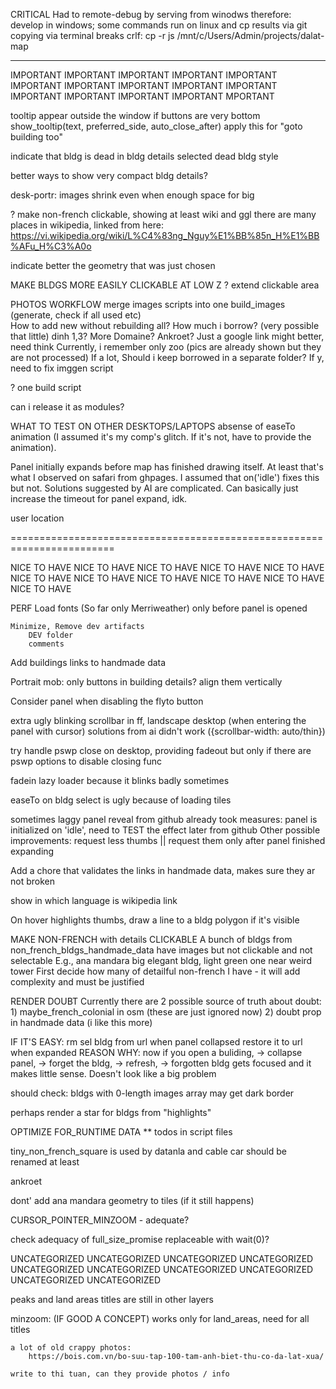 CRITICAL
    Had to remote-debug by serving from winodws
        therefore:
            develop in windows;
            some commands run on linux 
                and cp results via git
                    copying via terminal breaks crlf:
                        cp -r js /mnt/c/Users/Admin/projects/dalat-map

**********************************************************************************


IMPORTANT
IMPORTANT
IMPORTANT
IMPORTANT
IMPORTANT
IMPORTANT
IMPORTANT
IMPORTANT
IMPORTANT
IMPORTANT
IMPORTANT
IMPORTANT
IMPORTANT
IMPORTANT
MPORTANT




tooltip appear outside the window if buttons are very bottom
		show_tooltip(text, preferred_side, auto_close_after)
	apply this for "goto building too"


indicate that bldg is dead in bldg details
selected dead bldg style


better ways to show very compact bldg details?



desk-portr: images shrink even when enough space for big



? make non-french clickable, showing at least wiki and ggl
	there are many places in wikipedia, linked from here:
		https://vi.wikipedia.org/wiki/L%C4%83ng_Nguy%E1%BB%85n_H%E1%BB%AFu_H%C3%A0o


indicate better the geometry that was just chosen




MAKE BLDGS MORE EASILY CLICKABLE AT LOW Z
    ? extend clickable area









PHOTOS WORKFLOW
    merge images scripts into one build_images
            (generate, check if all used etc)    
    How to add new without rebuilding all?
    How much i borrow?
        (very possible that little)
            dinh 1,3? More Domaine? Ankroet? Just a google link might better, need think
        Currently, i remember only zoo
            (pics are already shown but they are not processed)
        If a lot,
            Should i keep borrowed in a separate folder?
                If y,
                    need to fix imggen script


? one build script


can i release it as modules?



WHAT TO TEST ON OTHER DESKTOPS/LAPTOPS
absense of easeTo animation (I assumed it's my comp's glitch. If it's not, have to provide the animation).



Panel initially expands before map has finished drawing itself.
	At least that's what I observed on safari from ghpages.
	I assumed that on('idle') fixes this but not.
	Solutions suggested by AI are complicated.
	Can basically just increase the timeout for panel expand, idk.



user location



========================================================================

NICE TO HAVE
NICE TO HAVE
NICE TO HAVE
NICE TO HAVE
NICE TO HAVE
NICE TO HAVE
NICE TO HAVE
NICE TO HAVE
NICE TO HAVE
NICE TO HAVE
NICE TO HAVE


PERF
	Load fonts (So far only Merriweather) only before panel is opened

	Minimize, Remove dev artifacts
		DEV folder
		comments


Add buildings links to handmade data


Portrait mob: only buttons in building details? align them vertically


Consider panel when disabling the flyto button

extra ugly blinking scrollbar in ff, landscape desktop (when entering the panel with cursor)
	solutions from ai didn't work ({scrollbar-width: auto/thin})




try handle pswp close on desktop, providing fadeout
	but only if there are pswp options to disable closing func



fadein lazy loader
	because it blinks badly sometimes


easeTo on bldg select is ugly because of loading tiles


sometimes laggy panel reveal from github
	already took measures:
		panel is initialized on 'idle',
			need to TEST the effect later from github
	Other possible improvements:
		request less thumbs
		|| request them only after panel finished expanding







Add a chore that validates the links in handmade data, makes sure they ar not broken


show in which language is wikipedia link


On hover highlights thumbs, draw a line to a bldg polygon if it's visible


MAKE NON-FRENCH with details CLICKABLE
	A bunch of bldgs from non_french_bldgs_handmade_data have images but not clickable and not selectable
	E.g., ana mandara big elegant bldg,
		light green one near weird tower
	First decide how many of detailful non-french I have - it will add complexity and must be justified



RENDER DOUBT
	Currently there are 2 possible source of truth about doubt:
	1) maybe_french_colonial in osm (these are just ignored now)
	2) doubt prop in handmade data (i like this more)
	

IF IT'S EASY:
        rm sel bldg from url when panel collapsed
        restore it to url when expanded
        REASON WHY:
            now if you open a buliding, -> collapse panel, -> forget the bldg, -> refresh, -> forgotten bldg gets focused and it makes little sense. Doesn't look like a big problem


should check:
	bldgs with 0-length images array may get dark border




perhaps render a star for bldgs from "highlights"


OPTIMIZE FOR_RUNTIME DATA
	** todos in script files


tiny_non_french_square is used by datanla and cable car
    should be renamed at least


ankroet

dont' add ana mandara geometry to tiles
    (if it still happens)


CURSOR_POINTER_MINZOOM - adequate?


check adequacy of full_size_promise
    replaceable with wait(0)?













UNCATEGORIZED
UNCATEGORIZED
UNCATEGORIZED
UNCATEGORIZED
UNCATEGORIZED
UNCATEGORIZED
UNCATEGORIZED
UNCATEGORIZED
UNCATEGORIZED
UNCATEGORIZED

peaks and land areas titles are still in other layers

minzoom:
    (IF GOOD A CONCEPT)
    works only for land_areas,
    need for all titles









    
    
    
    


        
    
    
    a lot of old crappy photos:
        https://bois.com.vn/bo-suu-tap-100-tam-anh-biet-thu-co-da-lat-xua/
    
    write to thi tuan, can they provide photos / info